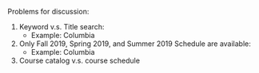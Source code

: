 Problems for discussion:

1. Keyword v.s. Title search:
    - Example: Columbia
2. Only Fall 2019, Spring 2019, and Summer 2019 Schedule are available:
    - Example: Columbia
3. Course catalog v.s. course schedule

